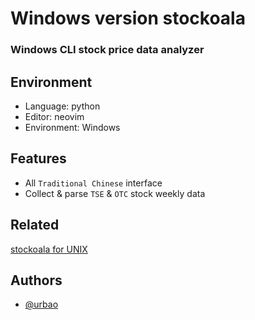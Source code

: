 # Windows version stockoala

### Windows CLI stock price data analyzer

## Environment
- Language: python
- Editor: neovim
- Environment: Windows

## Features
- All `Traditional Chinese` interface
- Collect & parse `TSE` & `OTC` stock weekly data

## Related
[stockoala for UNIX](https://github.com/urbao/stockoala)

## Authors
- [@urbao](https://www.github.com/urbao)
